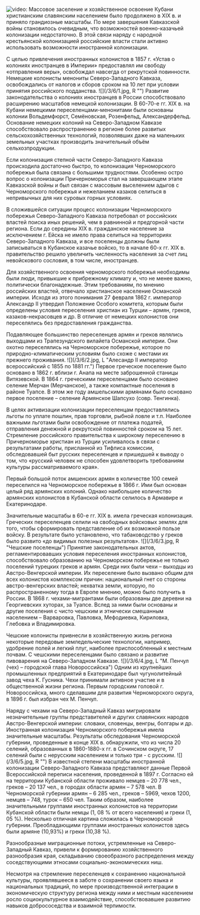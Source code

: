 ![video:](https://rutube.ru/video/a4328c5ba965bc1390b2e5afa758db4f/ "")
Массовое заселение и хозяйственное освоение Кубани христианским славянским населением было продолжено в ХIХ в. и приняло грандиозные масштабы. По мере завершения Кавказской войны становилось очевидным, что возможностей военно-казачьей колонизации недостаточно. В этой связи наряду с народной крестьянской колонизацией российские власти стали активно использовать возможности иностранной колонизации.

С целью привлечения иностранных колонистов в 1857 г. «Устав о колониях иностранцев в Империи» предоставлял им свободу «отправления веры»,  освобождал навсегда от рекрутской повинности. Немецкие колонисты менониты Северо-Западного Кавказа, освобождались от налогов и сборов сроком на 10 лет  при условии принятия российского подданства. 
![](/3/6/1.jpg, R "")
Развитие законодательства о колониях иностранцев в России способствовало расширению масштабов немецкой колонизации. В 60-70-е гг. ХIХ в. на Кубани немецкими переселенцами-менонитами были основаны колонии Вольдемфюрст, Семёновская, Розенфельд, Александерфельд. Основание немецких колоний на Северо-Западном Кавказе способствовало распространению в регионе более развитых сельскохозяйственных технологий, позволявших даже на маленьких земельных участках производить значительный объём сельхозпродукции. 

Если колонизация степной части Северо-Западного Кавказа происходила достаточно быстро, то колонизация Черноморского побережья была связана с большими трудностями. Особенно остро вопрос о колонизации Причерноморья стал на завершающем этапе Кавказской войны и был связан с массовым выселением адыгов с Черноморского побережья и нежеланием казаков селиться в непривычных для них суровых горных условиях. 

В сложившейся ситуации процесс колонизации Черноморского побережья Северо-Западного Кавказа потребовал от российских властей поиска иных решений, чем в равнинной и предгорной части региона. Если до  середины XIX в. гражданское население за исключением г. Ейска не имело права селиться на территориях Северо-Западного Кавказа, и все поселенцы должны были записываться в Кубанское казачье войско, то в начале 60-х гг. XIX в. правительство решило увеличить численность населения за счет лиц невойскового сословия, в том числе, иностранцев.

Для хозяйственного освоения черноморского побережья необходимы были люди, привыкшие к прибрежному климату и, что не менее важно, политически благонадежные.  Этим требованиям, по мнению российских властей, отвечало христианское население Османской империи. Исходя из этого понимания 27 февраля 1862 г. император Александр II утвердил Положение Особого комитета, которым были определены условия переселения христиан из Турции – армян, греков, казаков-некрасовцев и др. В отличие от немецких колонистов они переселялись без предоставления гражданства. 

Подавляющее большинство переселенцев армян и греков являлись выходцами из Трапезундского вилайета  Османской империи. Они охотно переселялись на Черноморское побережье, которое по природно-климатическим условиям было схоже с местами их прежнего проживания. 
![](/3/6/2.jpg, L "Алесандр II  император всероссийский  с 1855 по 1881 гг.")
Первое греческое поселение было основано в 1862 г. вблизи г. Анапа на месте заброшенной станицы Витязевской. В 1864 г. греческими переселенцами было основано селение Мерчан (Мерчанское), а также компактные поселения в районе Туапсе. В этом же году амшельскими армянами было основано первое поселение – селение Армянское Шапсухо (совр. Тенгинка). 

В целях активизации колонизации переселенцам предоставлялись льготы по уплате пошлин, прав торговли, рыбной ловле и т.п. Наиболее важными льготами были освобождение от платежа податей, отправления денежной и рекрутской повинностей сроком на 15 лет. Стремление российского правительства к широкому переселению в Причерноморье христиан из Турции усиливалось в связи с результатами работы, присланной из Тифлиса комиссии, обследовавшей быт русских переселенцев и пришедшей к выводу о том, что «русский человек не способен удовлетворить требованиям культуры рассматриваемого края».

Первый большой поток амшенских армян в количестве 100 семей переселился на Черноморское побережье в 1866 г. Ими был основан целый ряд армянских колоний. Однако наибольшее количество армянских колонистов в Кубанской области селилось в Армавире и Екатеринодаре. 

Значительные масштабы в 60-е гг. XIX в. имела греческая колонизация. Греческих переселенцев селили на свободных войсковых землях для того, чтобы сформировать представление об их возможной  пользе войску. В результате было установлено, что табаководство у греков было развито «до видимых полезных результатов». 
![](/3/6/3.jpg, R "Чешские поселенцы")
Принятие законодательных актов, регламентировавших условия переселения иностранных колонистов, способствовало образованию на Черноморском побережье не только поселений турецких греков и армян. Среди них были чехи – выходцы из Австро-Венгерской империи. Их переселение было вызвано общим для всех колонистов комплексом причин: национальный гнет со стороны австро-венгерских властей; нехватка земли, которую, по распространенному тогда в Европе мнению, можно было получить в России. В 1868 г. чехами-мигрантами были образованы две деревни на Георгиевских хуторах, за Туапсе. Вслед за ними были основаны и другие поселения с чисто чешским и этнически смешанным населением – Варваровка, Павловка, Мефодиевка, Кириловка, Глебовка и Владимировка. 

Чешские колонисты привнесли в хозяйственную жизнь региона некоторые передовые земледельческие технологии, например, удобрение полей и легкий плуг, наиболее приспособленный к местным почвам. С чешскими переселенцами было связано и развитие пивоварения на Северо-Западном Кавказе.
![](/3/6/4.jpg, L "М. Пенчул (чех) – городской глава Новороссийска")
Одним из крупнейших промышленных предприятий в Екатеринодаре был чугунолитейный завод чеха К. Гусника. Чехи принимали активное участие и в общественной жизни региона. Первым городским головой г. Новороссийска, много сделавшим для развития Черноморского округа, в 1896 г. был избран чех М. Пенчул. 

Наряду с чехами на Северо-Западный Кавказ мигрировали незначительные группы представителей и других славянских народов Австро-Венгерской империи: словаки, словенцы, венгры, болгары и др. 
Иностранная колонизация Черноморского побережья имела значительные масштабы. Результаты обследования Черноморской губернии, проведенные в конце ХIХ в.  обнаружили, что из числа 20 селений, образованных в 1860-1880-х гг. в Сочинском округе, 17 селений были с нерусским населением и только три - с русским. 
![](/3/6/5.jpg, R "")
В известной степени масштабы иностранной колонизации Северо-Западного Кавказа представляют данные Первой Всероссийской переписи населения, проведенной в 1897 г.  Согласно ей на территории Кубанской области проживало  немцев – 20 778 чел., греков – 20 137 чел., в городах области армян – 7 578 чел. В Черноморской губернии армян – 6 285 чел., греков – 5969, чехов 1200, немцев – 748, турок – 650 чел. Таким образом, наиболее значительными группами иностранных колонистов на территории Кубанской области были немцы (1, 08 % от всего населения) и греки (1, 05 %). Несколько отличная картина сложилась в Черноморской губернии. Преобладающими группами иностранных колонистов здесь были армяне (10,93%) и греки (10,38 %).

Разнообразные миграционные потоки, устремленные на Северо-Западный Кавказ, привели к формированию хозяйственного разнообразия края, складыванию  своеобразного распределения между соседствующими этносами  социально-экономических ниш.

Несмотря на стремление переселенцев к сохранению национальной культуры, проявлявшееся в заботе о сохранении своего языка и национальных традиций, по мере производственной интеграции в экономическую структуру региона между ними и местным населением росло социокультурное взаимодействие, способствовавшее развитию навыков добрососедства и взаимной терпимости.
